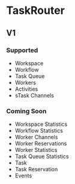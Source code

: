 # TaskRouter

## V1

### Supported

- Workspace
- Workflow
- Task Queue
- Workers
- Activities
- sTask Channels


### Coming Soon

- Workspace Statistics
- Workflow Statistics
- Worker Channels
- Worker Reservations
- Worker Statistics
- Task Queue Statistics
- Task
- Task Reservation
- Events
